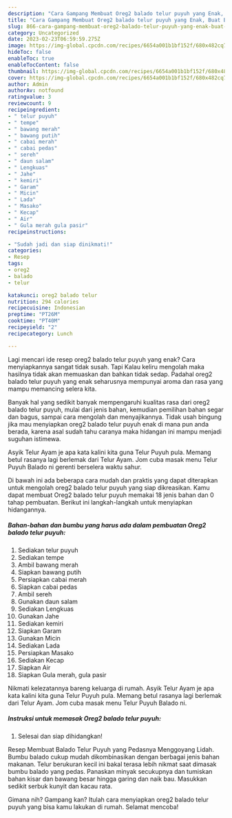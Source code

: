 ```yaml
---
description: "Cara Gampang Membuat Oreg2 balado telur puyuh yang Enak, Buat Buka Puasa}"
title: "Cara Gampang Membuat Oreg2 balado telur puyuh yang Enak, Buat Buka Puasa}"
slug: 866-cara-gampang-membuat-oreg2-balado-telur-puyuh-yang-enak-buat-buka-puasa
category: Uncategorized
date: 2023-02-23T06:59:59.275Z
image: https://img-global.cpcdn.com/recipes/6654a001b1bf152f/680x482cq70/oreg2-balado-telur-puyuh-foto-resep-utama.jpg
hideToc: false
enableToc: true
enableTocContent: false
thumbnail: https://img-global.cpcdn.com/recipes/6654a001b1bf152f/680x482cq70/oreg2-balado-telur-puyuh-foto-resep-utama.jpg
cover: https://img-global.cpcdn.com/recipes/6654a001b1bf152f/680x482cq70/oreg2-balado-telur-puyuh-foto-resep-utama.jpg
author: Admin
authorAv: notfound
ratingvalue: 3
reviewcount: 9
recipeingredient:
- " telur puyuh"
- " tempe"
- " bawang merah"
- " bawang putih"
- " cabai merah"
- " cabai pedas"
- " sereh"
- " daun salam"
- " Lengkuas"
- " Jahe"
- " kemiri"
- " Garam"
- " Micin"
- " Lada"
- " Masako"
- " Kecap"
- " Air"
- " Gula merah gula pasir"
recipeinstructions:

- "Sudah jadi dan siap dinikmati!"
categories:
- Resep
tags:
- oreg2
- balado
- telur

katakunci: oreg2 balado telur 
nutrition: 294 calories
recipecuisine: Indonesian
preptime: "PT26M"
cooktime: "PT40M"
recipeyield: "2"
recipecategory: Lunch

---
```



Lagi mencari ide resep oreg2 balado telur puyuh yang enak? Cara menyiapkannya sangat tidak susah. Tapi Kalau keliru mengolah maka hasilnya tidak akan memuaskan dan bahkan tidak sedap. Padahal oreg2 balado telur puyuh yang enak seharusnya mempunyai aroma dan rasa yang mampu memancing selera kita.


Banyak hal yang sedikit banyak mempengaruhi kualitas rasa dari oreg2 balado telur puyuh, mulai dari jenis bahan, kemudian pemilihan bahan segar dan bagus, sampai cara mengolah dan menyajikannya. Tidak usah bingung jika mau menyiapkan oreg2 balado telur puyuh enak di mana pun anda berada, karena asal sudah tahu caranya maka hidangan ini mampu menjadi suguhan istimewa.

Asyik Telur Ayam je apa kata kalini kita guna Telur Puyuh pula. Memang betul rasanya lagi berlemak dari Telur Ayam. Jom cuba masak menu Telur Puyuh Balado ni gerenti berselera waktu sahur.


Di bawah ini ada beberapa cara mudah dan praktis yang dapat diterapkan untuk mengolah oreg2 balado telur puyuh yang siap dikreasikan. Kamu dapat membuat Oreg2 balado telur puyuh memakai 18 jenis bahan dan 0 tahap pembuatan. Berikut ini langkah-langkah untuk menyiapkan hidangannya.

<!--inarticleads1-->

##### Bahan-bahan dan bumbu yang harus ada dalam pembuatan Oreg2 balado telur puyuh:

1. Sediakan  telur puyuh
1. Sediakan  tempe
1. Ambil  bawang merah
1. Siapkan  bawang putih
1. Persiapkan  cabai merah
1. Siapkan  cabai pedas
1. Ambil  sereh
1. Gunakan  daun salam
1. Sediakan  Lengkuas
1. Gunakan  Jahe
1. Sediakan  kemiri
1. Siapkan  Garam
1. Gunakan  Micin
1. Sediakan  Lada
1. Persiapkan  Masako
1. Sediakan  Kecap
1. Siapkan  Air
1. Siapkan  Gula merah, gula pasir


Nikmati kelezatannya bareng keluarga di rumah. Asyik Telur Ayam je apa kata kalini kita guna Telur Puyuh pula. Memang betul rasanya lagi berlemak dari Telur Ayam. Jom cuba masak menu Telur Puyuh Balado ni. 

<!--inarticleads2-->

##### Instruksi untuk memasak Oreg2 balado telur puyuh:


1. Selesai dan siap dihidangkan!

Resep Membuat Balado Telur Puyuh yang Pedasnya Menggoyang Lidah. Bumbu balado cukup mudah dikombinasikan dengan berbagai jenis bahan makanan. Telur berukuran kecil ini bakal terasa lebih nikmat saat dimasak bumbu balado yang pedas. Panaskan minyak secukupnya dan tumiskan bahan kisar dan bawang besar hingga garing dan naik bau. Masukkan sedikit serbuk kunyit dan kacau rata. 

Gimana nih? Gampang kan? Itulah cara menyiapkan oreg2 balado telur puyuh yang bisa kamu lakukan di rumah. Selamat mencoba!
